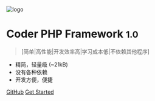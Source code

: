 <!-- _coverpage.md -->

![logo](favicon.ico)

# Coder PHP Framework <small>1.0</small>

> [简单|高性能|开发效率高|学习成本低|不依赖其他程序]

- 精简，轻量级 (~21kB)
- 没有各种依赖
- 开发方便，便捷

[GitHub](https://github.com/wk331100/coder_php_framework)
[Get Started](#/home)